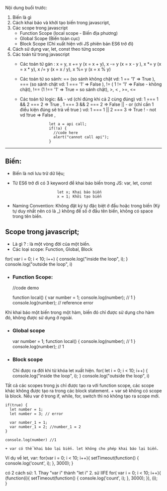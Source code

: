 Nội dung buổi trước:
  1. Biến là gì
  2. Cách khai báo và khởi tạo biến trong javascript,
  3. Các scope trong javascript
      + Function Scope (local scope - Biến địa phương)
      + Global Scope (Biến toàn cục)
      + Block Scope (Chỉ xuất hiện với JS phiên bản ES6 trở đi)
  4. Cách sử dụng var, let, const theo từng scope
  5. Các toán tử trong javascript
      + Các toán tử gán : x = y, x += y (x = x + y), x -= y (x = x - y ), x *= y (x = x * y), x /= y (x = x / y), x %= y (x = x % y)
      + Các toán tử so sánh: == (so sánh không chặt vd: 1 == '1' => True ),
                          === (so sánh chặt vd: 1 === '1' => False ),
                          != ( 1 != '1' => False - không chặt),
                          !== (1 !== '1' => True = so sánh chặt),
                          >, < , >=, <=
      + Các toán tử logic: && - vd (chỉ đúng khi cả 2 cùng đúng) vd: 1 === 1 && 2 === 2 => True , 1 === 3 && 2 === 2 => False
                         || - or (chỉ cần 1 điều kiện đúng sẽ trả về true ) vd: 1 === 1 || 2 === 3 => True
                         !  - not vd !true => False , 
                         
                         let a = api call;
                         if(!a) {
                           //code here
                           alert("cannot call api");
                         }

---------------------------------------------------------------------------------------------------------------
## Biến:
  - Biến là nơi lưu trữ dữ liệu;
  - Từ ES6 trở đi có 3 keyword để khai báo biến trong JS: var, let, const
  
                            let x; Khai báo biến
                            x = 1; Khởi tạo biến
  - Naming Convention: 
        Không đặt ký tự đặc biệt ở đầu hoặc trong biến (Ký tự duy nhất nên có là _)
        không để số ở đầu tên biến, không có space trong tên biến.

## Scope trong javascript;
  - Là gì ? : là một vòng đời của một biến.
  - Các loại scope: Function, Global, Block 
   
   for( var i = 0; i < 10; i++) {
     console.log("inside the loop", i);
   }
   console.log("outside the loop", i)

  - ### Function Scope:
    //code demo

    function local() {
      var number = 1;
      console.log(number); // 1
    }
    console.log(number); // reference error

  Khi khai báo một biến trong một hàm, biến đó chỉ được sử dụng cho hàm đó, không được sử dụng ở ngoài.

  - ### Global scope

    var number = 1;
    function local() {
      console.log(number); // 1
    }
    console.log(number);  // 1

  - ### Block scope
    Chỉ được ra đời khi từ khóa let xuất hiện.
      for( let i = 0; i < 10; i++) {
        console.log("inside the loop", i);
      }
      console.log("outside the loop", i)

  Tất cả các scopes trong js chỉ được tạo ra với function scope, các scope khác không được tạo ra trong các block statement.
    + var sẽ không có scope là block. Nếu var ở trong if, while, for, switch thì nó không tạo ra scope mới. 
    
    if(true) {
      let number = 1;
      let number = 3; // error

      var number_1 = 1;
      var number_1 = 2; //number_1 = 2
    }

    console.log(number) //1

    + var có thể khai báo lại biến. let không cho phép khai báo lại biến.


Ví dụ về let, var:
  for(var i = 0; i < 10; i++){
    setTimeout(function() {
      console.log('count', i);
    }, 3000);
  }

  có 2 cách sử:
    1. Thay "var i" thành "let i"
    2. sử IIFE
      for( var i = 0; i < 10; i++){
        (function(i){
           setTimeout(function() {
            console.log('count', i);
          }, 3000);
        }), (i);   
      }